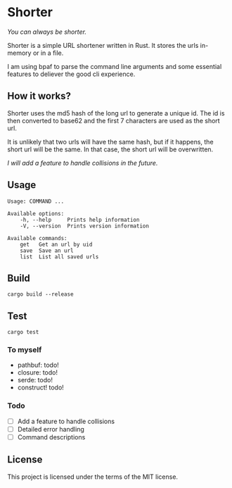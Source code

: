 # Shorter

_You can always be shorter._

Shorter is a simple URL shortener written in Rust. It stores the urls in-memory or in a file.

I am using bpaf to parse the command line arguments and some essential features to deliever the good cli experience.

## How it works?

Shorter uses the md5 hash of the long url to generate a unique id. The id is then converted to base62 and the first 7 characters are used as the short url.

It is unlikely that two urls will have the same hash, but if it happens, the short url will be the same. In that case, the short url will be overwritten.

_I will add a feature to handle collisions in the future._

## Usage

```
Usage: COMMAND ...

Available options:
    -h, --help     Prints help information
    -V, --version  Prints version information

Available commands:
    get   Get an url by uid
    save  Save an url
    list  List all saved urls
```

## Build

```
cargo build --release
```

## Test

```
cargo test
```

### To myself

- pathbuf: todo!
- closure: todo!
- serde: todo!
- construct! todo!

### Todo

- [ ] Add a feature to handle collisions
- [ ] Detailed error handling
- [ ] Command descriptions

## License

This project is licensed under the terms of the MIT license.
